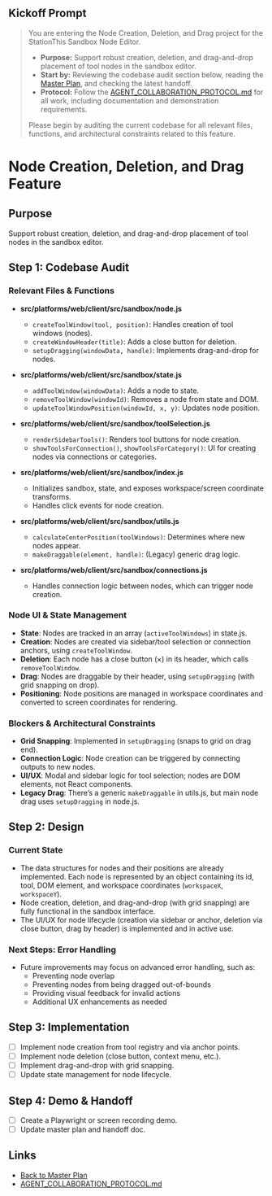 ## Kickoff Prompt

> You are entering the Node Creation, Deletion, and Drag project for the StationThis Sandbox Node Editor.
> 
> - **Purpose:** Support robust creation, deletion, and drag-and-drop placement of tool nodes in the sandbox editor.
> - **Start by:** Reviewing the codebase audit section below, reading the [Master Plan](./SANDBOX_NODE_EDITOR_MASTER_PLAN.md), and checking the latest handoff.
> - **Protocol:** Follow the [AGENT_COLLABORATION_PROTOCOL.md](../../AGENT_COLLABORATION_PROTOCOL.md) for all work, including documentation and demonstration requirements.
> 
> Please begin by auditing the current codebase for all relevant files, functions, and architectural constraints related to this feature.

# Node Creation, Deletion, and Drag Feature

## Purpose
Support robust creation, deletion, and drag-and-drop placement of tool nodes in the sandbox editor.

## Step 1: Codebase Audit

### Relevant Files & Functions

- **src/platforms/web/client/src/sandbox/node.js**
  - `createToolWindow(tool, position)`: Handles creation of tool windows (nodes).
  - `createWindowHeader(title)`: Adds a close button for deletion.
  - `setupDragging(windowData, handle)`: Implements drag-and-drop for nodes.

- **src/platforms/web/client/src/sandbox/state.js**
  - `addToolWindow(windowData)`: Adds a node to state.
  - `removeToolWindow(windowId)`: Removes a node from state and DOM.
  - `updateToolWindowPosition(windowId, x, y)`: Updates node position.

- **src/platforms/web/client/src/sandbox/toolSelection.js**
  - `renderSidebarTools()`: Renders tool buttons for node creation.
  - `showToolsForConnection()`, `showToolsForCategory()`: UI for creating nodes via connections or categories.

- **src/platforms/web/client/src/sandbox/index.js**
  - Initializes sandbox, state, and exposes workspace/screen coordinate transforms.
  - Handles click events for node creation.

- **src/platforms/web/client/src/sandbox/utils.js**
  - `calculateCenterPosition(toolWindows)`: Determines where new nodes appear.
  - `makeDraggable(element, handle)`: (Legacy) generic drag logic.

- **src/platforms/web/client/src/sandbox/connections.js**
  - Handles connection logic between nodes, which can trigger node creation.

### Node UI & State Management

- **State**: Nodes are tracked in an array (`activeToolWindows`) in state.js.
- **Creation**: Nodes are created via sidebar/tool selection or connection anchors, using `createToolWindow`.
- **Deletion**: Each node has a close button (×) in its header, which calls `removeToolWindow`.
- **Drag**: Nodes are draggable by their header, using `setupDragging` (with grid snapping on drop).
- **Positioning**: Node positions are managed in workspace coordinates and converted to screen coordinates for rendering.

### Blockers & Architectural Constraints

- **Grid Snapping**: Implemented in `setupDragging` (snaps to grid on drag end).
- **Connection Logic**: Node creation can be triggered by connecting outputs to new nodes.
- **UI/UX**: Modal and sidebar logic for tool selection; nodes are DOM elements, not React components.
- **Legacy Drag**: There’s a generic `makeDraggable` in utils.js, but main node drag uses `setupDragging` in node.js.

## Step 2: Design

### Current State
- The data structures for nodes and their positions are already implemented. Each node is represented by an object containing its id, tool, DOM element, and workspace coordinates (`workspaceX`, `workspaceY`).
- Node creation, deletion, and drag-and-drop (with grid snapping) are fully functional in the sandbox interface.
- The UI/UX for node lifecycle (creation via sidebar or anchor, deletion via close button, drag by header) is implemented and in active use.

### Next Steps: Error Handling
- Future improvements may focus on advanced error handling, such as:
  - Preventing node overlap
  - Preventing nodes from being dragged out-of-bounds
  - Providing visual feedback for invalid actions
  - Additional UX enhancements as needed

## Step 3: Implementation

- [ ] Implement node creation from tool registry and via anchor points.
- [ ] Implement node deletion (close button, context menu, etc.).
- [ ] Implement drag-and-drop with grid snapping.
- [ ] Update state management for node lifecycle.

## Step 4: Demo & Handoff

- [ ] Create a Playwright or screen recording demo.
- [ ] Update master plan and handoff doc.

## Links

- [Back to Master Plan](./SANDBOX_NODE_EDITOR_MASTER_PLAN.md)
- [AGENT_COLLABORATION_PROTOCOL.md](../../AGENT_COLLABORATION_PROTOCOL.md) 